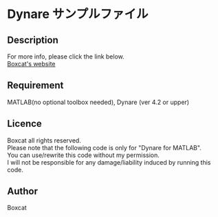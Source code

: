 Dynare サンプルファイル
====

## Description
For more info, please click the link below.  
[Boxcat's website](https://sites.google.com/view/boxcatswebsite/materials?authuser=0)

## Requirement
MATLAB(no optional toolbox needed), Dynare (ver 4.2 or upper)

## Licence
Boxcat all rights reserved.  
Please note that the following code is only for "Dynare for MATLAB".  
You can use/rewrite this code without my permission.  
I will not be responsible for any damage/liability induced by running this code.

## Author

Boxcat
